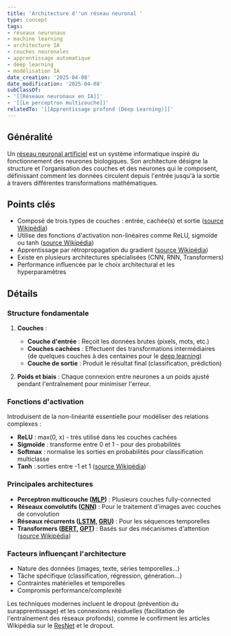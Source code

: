```yaml
---
title: 'Architecture d''un réseau neuronal '
type: concept
tags:
- réseaux neuronaux
- machine learning
- architecture IA
- couches neuronales
- apprentissage automatique
- deep learning
- modélisation IA
date_creation: '2025-04-08'
date_modification: '2025-04-08'
subClassOf:
- '[[Réseaux neuronaux en IA]]'
- '[[Le perceptron multicouche]]'
relatedTo: '[[Apprentissage profond (Deep Learning)]]'
---
```

## Généralité

Un [réseau neuronal artificiel](https://fr.wikipedia.org/wiki/R%C3%A9seau_de_neurones_artificiels) est un système informatique inspiré du fonctionnement des neurones biologiques. Son architecture désigne la structure et l'organisation des couches et des neurones qui le composent, définissant comment les données circulent depuis l'entrée jusqu'à la sortie à travers différentes transformations mathématiques.

## Points clés

- Composé de trois types de couches : entrée, cachée(s) et sortie ([source Wikipédia](https://fr.wikipedia.org/wiki/R%C3%A9seau_de_neurones_artificiels))
- Utilise des fonctions d'activation non-linéaires comme ReLU, sigmoïde ou tanh ([source Wikipédia](https://fr.wikipedia.org/wiki/Fonction_d%27activation))
- Apprentissage par rétropropagation du gradient ([source Wikipédia](https://fr.wikipedia.org/wiki/R%C3%A9tropropagation_du_gradient))
- Existe en plusieurs architectures spécialisées (CNN, RNN, Transformers)
- Performance influencée par le choix architectural et les hyperparamètres

## Détails

### Structure fondamentale

1. **Couches** :
   - **Couche d'entrée** : Reçoit les données brutes (pixels, mots, etc.)
   - **Couches cachées** : Effectuent des transformations intermédiaires (de quelques couches à des centaines pour le [deep learning](https://fr.wikipedia.org/wiki/Apprentissage_profond))
   - **Couche de sortie** : Produit le résultat final (classification, prédiction)

2. **Poids et biais** :
   Chaque connexion entre neurones a un poids ajusté pendant l'entraînement pour minimiser l'erreur.

### Fonctions d'activation

Introduisent de la non-linéarité essentielle pour modéliser des relations complexes :
- **ReLU** : max(0, x) - très utilisé dans les couches cachées
- **Sigmoïde** : transforme entre 0 et 1 - pour des probabilités
- **Softmax** : normalise les sorties en probabilités pour classification multiclasse
- **Tanh** : sorties entre -1 et 1 ([source Wikipédia](https://fr.wikipedia.org/wiki/Fonction_d%27activation))

### Principales architectures

- **Perceptron multicouche ([MLP](https://fr.wikipedia.org/wiki/Perceptron_multicouche))** : Plusieurs couches fully-connected
- **Réseaux convolutifs ([CNN](https://fr.wikipedia.org/wiki/R%C3%A9seau_neuronal_convolutif))** : Pour le traitement d'images avec couches de convolution
- **Réseaux récurrents ([LSTM](https://fr.wikipedia.org/wiki/Long_short-term_memory), [GRU](https://fr.wikipedia.org/wiki/Gated_recurrent_unit))** : Pour les séquences temporelles
- **Transformers ([BERT](https://fr.wikipedia.org/wiki/BERT_(language_model)), [GPT](https://fr.wikipedia.org/wiki/Generative_pre-trained_transformer))** : Basés sur des mécanismes d'attention ([source Wikipédia](https://fr.wikipedia.org/wiki/Transformer_(machine_learning_model)))

### Facteurs influençant l'architecture

- Nature des données (images, texte, séries temporelles...)
- Tâche spécifique (classification, régression, génération...)
- Contraintes matérielles et temporelles
- Compromis performance/complexité

Les techniques modernes incluent le dropout (prévention du surapprentissage) et les connexions résiduelles (facilitation de l'entraînement des réseaux profonds), comme le confirment les articles Wikipédia sur le [ResNet](https://fr.wikipedia.org/wiki/Residual_neural_network) et le dropout.